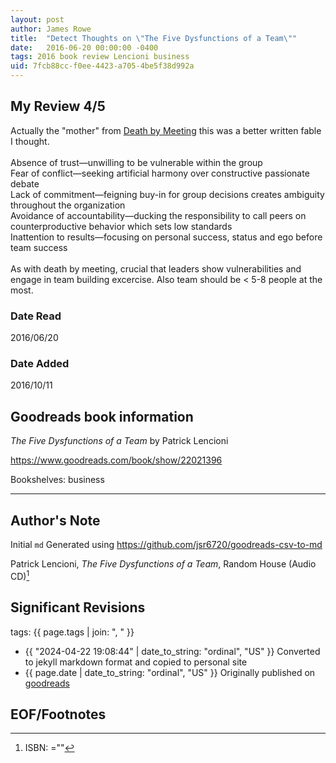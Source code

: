 ```yaml
---
layout: post
author: James Rowe
title:  "Detect Thoughts on \"The Five Dysfunctions of a Team\""
date:   2016-06-20 00:00:00 -0400
tags: 2016 book review Lencioni business
uid: 7fcb88cc-f0ee-4423-a705-4be5f38d992a
---
```




## My Review 4/5

Actually the "mother" from [Death by Meeting](https://www.goodreads.com/book/show/49040) this was a better written fable I thought. <br/><br/>Absence of trust—unwilling to be vulnerable within the group<br/>Fear of conflict—seeking artificial harmony over constructive passionate debate<br/>Lack of commitment—feigning buy-in for group decisions creates ambiguity throughout the organization<br/>Avoidance of accountability—ducking the responsibility to call peers on counterproductive behavior which sets low standards<br/>Inattention to results—focusing on personal success, status and ego before team success<br/><br/>As with death by meeting, crucial that leaders show vulnerabilities and engage in team building excercise. Also team should be < 5-8 people at the most.

### Date Read
2016/06/20

### Date Added
2016/10/11

## Goodreads book information

*The Five Dysfunctions of a Team* by Patrick Lencioni

https://www.goodreads.com/book/show/22021396

Bookshelves: business

---

## Author's Note

Initial `md` Generated using https://github.com/jsr6720/goodreads-csv-to-md

Patrick Lencioni, *The Five Dysfunctions of a Team*,  Random House  (Audio CD)[^1]

## Significant Revisions

tags: {{ page.tags | join: ", " }} <!-- todo move this somewhere -->

- {{ "2024-04-22 19:08:44" | date_to_string: "ordinal", "US" }} Converted to jekyll markdown format and copied to personal site
- {{ page.date | date_to_string: "ordinal", "US" }} Originally published on [goodreads](https://www.goodreads.com)

## EOF/Footnotes

[^1]: ISBN: =""